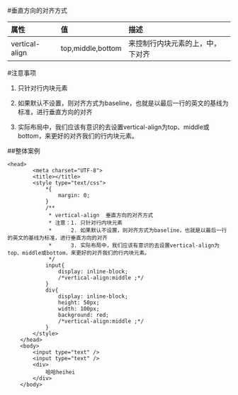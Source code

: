 #垂直方向的对齐方式

|属性|值|描述|
|:-  |:-|:- |
|vertical-align|top,middle,bottom|来控制行内块元素的上，中，下对齐|



#注意事项
1. 只针对行内块元素
	
2. 如果默认不设置，则对齐方式为baseline，也就是以最后一行的英文的基线为标准，进行垂直方向的对齐
	
3. 实际布局中，我们应该有意识的去设置vertical-align为top、middle或bottom，来更好的对齐我们的行内块元素。

##整体案例
```
<head>
		<meta charset="UTF-8">
		<title></title>
		<style type="text/css">
			*{
				margin: 0;
			}
			/**
			 * vertical-align  垂直方向的对齐方式
			 * 注意：1. 只针对行内块元素
			 * 		2. 如果默认不设置，则对齐方式为baseline，也就是以最后一行的英文的基线为标准，进行垂直方向的对齐
			 * 		3. 实际布局中，我们应该有意识的去设置vertical-align为top、middle或bottom，来更好的对齐我们的行内块元素。
			 */
			input{
				display: inline-block;
				/*vertical-align:middle ;*/
			}
			div{
				display: inline-block;
				height: 50px;
				width: 100px;
				background: red;
				/*vertical-align:middle ;*/
			}
		</style>
	</head>
	<body>
		<input type="text" />
		<input type="text" />
		<div>
			哈哈heihei
		</div>
	</body>
```